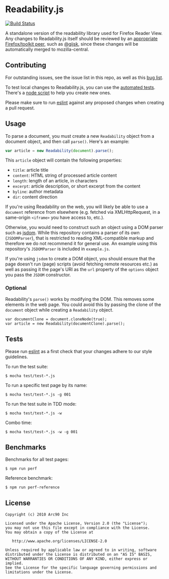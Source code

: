 # Readability.js

[![Build Status](https://travis-ci.org/mozilla/readability.svg?branch=master)](https://travis-ci.org/mozilla/readability)

A standalone version of the readability library used for Firefox Reader View. Any changes to Readability.js itself should be reviewed by an [appropriate Firefox/toolkit peer](https://wiki.mozilla.org/Modules/Firefox), such as [@gijsk](https://github.com/gijsk), since these changes will be automatically merged to mozilla-central.

## Contributing

For outstanding issues, see the issue list in this repo, as well as this [bug list](https://bugzilla.mozilla.org/buglist.cgi?component=Reader%20Mode&product=Toolkit&bug_status=__open__&limit=0).

To test local changes to Readability.js, you can use the [automated tests](#tests). There's a [node script](https://github.com/mozilla/readability/blob/master/test/generate-testcase.js) to help you create new ones.

Please make sure to run [eslint](http://eslint.org/) against any proposed changes when creating a pull request.

## Usage

To parse a document, you must create a new `Readability` object from a document object, and then call `parse()`. Here's an example:

```javascript
var article = new Readability(document).parse();
```

This `article` object will contain the following properties:

* `title`: article title
* `content`: HTML string of processed article content
* `length`: length of an article, in characters
* `excerpt`: article description, or short excerpt from the content
* `byline`: author metadata
* `dir`: content direction

If you're using Readability on the web, you will likely be able to use a `document` reference from elsewhere (e.g. fetched via XMLHttpRequest, in a same-origin `<iframe>` you have access to, etc.).

Otherwise, you would need to construct such an object using a DOM parser such as [jsdom](https://github.com/tmpvar/jsdom). While this repository contains a parser of its own (`JSDOMParser`), that is restricted to reading XML-compatible markup and therefore we do not recommend it for general use.
An example using this repository's `JSDOMParser` is included in `example.js`.

If you're using `jsdom` to create a DOM object, you should ensure that the page doesn't run (page) scripts (avoid fetching remote resources etc.) as well as passing it the page's URI as the `url` property of the `options` object you pass the `JSDOM` constructor.

### Optional

Readability's `parse()` works by modifying the DOM. This removes some elements in the web page. You could avoid this by passing the clone of the `document` object while creating a `Readability` object.


```
var documentClone = document.cloneNode(true);
var article = new Readability(documentClone).parse();
```

## Tests

Please run [eslint](http://eslint.org/) as a first check that your changes adhere to our style guidelines.

To run the test suite:

    $ mocha test/test-*.js

To run a specific test page by its name:

    $ mocha test/test-*.js -g 001

To run the test suite in TDD mode:

    $ mocha test/test-*.js -w

Combo time:

    $ mocha test/test-*.js -w -g 001

## Benchmarks

Benchmarks for all test pages:

    $ npm run perf

Reference benchmark:

    $ npm run perf-reference

## License

    Copyright (c) 2010 Arc90 Inc

    Licensed under the Apache License, Version 2.0 (the "License");
    you may not use this file except in compliance with the License.
    You may obtain a copy of the License at

       http://www.apache.org/licenses/LICENSE-2.0

    Unless required by applicable law or agreed to in writing, software
    distributed under the License is distributed on an "AS IS" BASIS,
    WITHOUT WARRANTIES OR CONDITIONS OF ANY KIND, either express or implied.
    See the License for the specific language governing permissions and
    limitations under the License.
